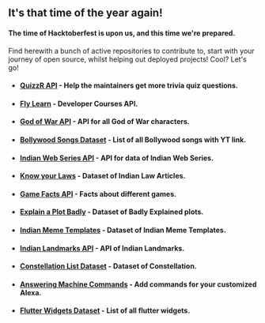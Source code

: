 ## It's that time of the year again!
#### The time of Hacktoberfest is upon us, and this time we're prepared.
Find herewith a bunch of active repositories to contribute to, start with your journey of open source, whilst helping out deployed projects! Cool? Let's go!

- #### <a href="https://github.com/alfhad/QuizzR-API">QuizzR API</a> - Help the maintainers get more trivia quiz questions.
- #### <a href="https://github.com/GDSC-BSIOTR/Fly-Learn/blob/main/index.json">Fly Learn</a> - Developer Courses API.
<!---- #### <a href="https://github.com/swarangi203/Waifu-API/tree/master">Waifu Dataset</a> - Get all data of Waifus.--->
- #### <a href="https://github.com/gdscwce/God-of-war-api">God of War API</a> - API for all God of War characters.
- #### <a href="https://github.com/gdscwce/Bollywood-songs-for-you">Bollywood Songs Dataset</a> - List of all Bollywood songs with YT link.
- #### <a href="https://github.com/gdscwce/Indian-Web-Series-API">Indian Web Series API</a> - API for data of Indian Web Series.
- #### <a href="https://github.com/GDSC-BSIOTR/Know_your_laws.git">Know your Laws</a> - Dataset of Indian Law Articles.
- #### <a href="https://github.com/gdscwce/Game-Facts-API">Game Facts API</a> - Facts about different games.
- #### <a href="https://github.com/gdscwce/Explain-a-Plot-Badly">Explain a Plot Badly</a> - Dataset of Badly Explained plots.
- #### <a href="https://github.com/gdscwce/Indian-Meme-Templates">Indian Meme Templates</a> - Dataset of Indian Meme Templates.
- #### <a href="https://github.com/gdscwce/Indian-Landmarks-API-">Indian Landmarks API</a> - API of Indian Landmarks.
- #### <a href="https://github.com/gdscwce/Constellation-list-">Constellation List Dataset</a> - Dataset of Constellation.
- #### <a href="https://github.com/Anuja2512/Answering_Machine">Answering Machine Commands</a> - Add commands for your customized Alexa.
- #### <a href="https://github.com/GDSC-BSIOTR/Flutter-Widgets">Flutter Widgets Dataset</a> - List of all flutter widgets.
